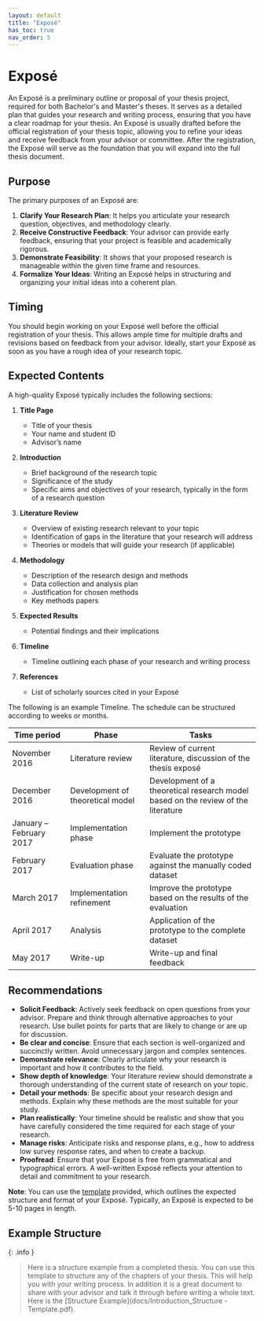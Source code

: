 ```yaml
---
layout: default
title: "Exposé"
has_toc: true
nav_order: 5
---
```


# Exposé

An Exposé is a preliminary outline or proposal of your thesis project, required for both Bachelor's and Master's theses.
It serves as a detailed plan that guides your research and writing process, ensuring that you have a clear roadmap for your thesis.
An Exposé is usually drafted before the official registration of your thesis topic, allowing you to refine your ideas and receive feedback from your advisor or committee.
After the registration, the Exposé will serve as the foundation that you will expand into the full thesis document.

## Purpose

The primary purposes of an Exposé are:

1. **Clarify Your Research Plan**: It helps you articulate your research question, objectives, and methodology clearly.
2. **Receive Constructive Feedback**: Your advisor can provide early feedback, ensuring that your project is feasible and academically rigorous.
3. **Demonstrate Feasibility**: It shows that your proposed research is manageable within the given time frame and resources.
4. **Formalize Your Ideas**: Writing an Exposé helps in structuring and organizing your initial ideas into a coherent plan.

## Timing

You should begin working on your Exposé well before the official registration of your thesis.
This allows ample time for multiple drafts and revisions based on feedback from your advisor.
Ideally, start your Exposé as soon as you have a rough idea of your research topic.

## Expected Contents

A high-quality Exposé typically includes the following sections:

1. **Title Page**
   - Title of your thesis
   - Your name and student ID
   - Advisor’s name

2. **Introduction**
   - Brief background of the research topic
   - Significance of the study
   - Specific aims and objectives of your research, typically in the form of a research question

3. **Literature Review**
   - Overview of existing research relevant to your topic
   - Identification of gaps in the literature that your research will address
   - Theories or models that will guide your research (if applicable)

4. **Methodology**
   - Description of the research design and methods
   - Data collection and analysis plan
   - Justification for chosen methods
   - Key methods papers

5. **Expected Results**
   - Potential findings and their implications

6. **Timeline**
   - Timeline outlining each phase of your research and writing process

7. **References**
    - List of scholarly sources cited in your Exposé

The following is an example Timeline. The schedule can be structured according to weeks or months.

| Time period 		          | Phase 		                       | Tasks 		                                                                           |
|---------------------------|------------------------------------|---------------------------------------------------------------------------------------|
| November 2016 	          | Literature review 		           | Review of current literature, discussion of the thesis exposé 			 		         |
| December 2016 		       | Development of theoretical model   | Development of a theoretical research model based on the review of the literature 	   |
| January – February 2017   | Implementation phase 		        | Implement the prototype 			 		                                                |
| February 2017 		       | Evaluation phase 		              | Evaluate the prototype against the manually coded dataset 			 		               |
| March 2017 		          | Implementation refinement 		     | Improve the prototype based on the results of the evaluation 			 		            |
| April 2017 		          | Analysis 		                    | Application of the prototype to the complete dataset 			 		                  |
| May 2017 		             | Write-up 		                    | Write-up and final feedback 			 		                                             |

## Recommendations

- **Solicit Feedback**: Actively seek feedback on open questions from your advisor. Prepare and think through alternative approaches to your research. Use bullet points for parts that are likely to change or are up for discussion.
- **Be clear and concise**: Ensure that each section is well-organized and succinctly written. Avoid unnecessary jargon and complex sentences.
- **Demonstrate relevance**: Clearly articulate why your research is important and how it contributes to the field.
- **Show depth of knowledge**: Your literature review should demonstrate a thorough understanding of the current state of research on your topic.
- **Detail your methods**: Be specific about your research design and methods. Explain why these methods are the most suitable for your study.
- **Plan realistically**: Your timeline should be realistic and show that you have carefully considered the time required for each stage of your research.
- **Manage risks**: Anticipate risks and response plans, e.g., how to address low survey response rates, and when to create a backup.
- **Proofread**: Ensure that your Exposé is free from grammatical and typographical errors. A well-written Exposé reflects your attention to detail and commitment to your research.

**Note**: You can use the [template](https://digital-work-lab.github.io/theses/#3-thesis-writing-and-feedback-sessions) provided, which outlines the expected structure and format of your Exposé. Typically, an Exposé is expected to be 5-10 pages in length.

## Example Structure

{: .info }
> Here is a structure example from a completed thesis.
> You can use this template to structure any of the chapters of your thesis. This will help you with your writing process. 
> In addition it is a great document to share with your advisor and talk it through before writing a whole text.
> Here is the [Structure Example](docs/Introduction_Structure - Template.pdf).
